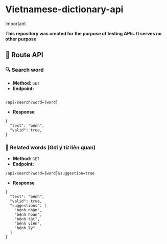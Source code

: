 # Vietnamese-dictionary-api

> [!IMPORTANT]
> **This repository was created for the purpose of testing APIs. It serves no other purpose**

## 📌 Route API
### 🔍 Search word 
- **Method:** `GET`
- **Endpoint:** <br>
```url

/api/search?word={word}

```
- **Response**
```url
{
  "text": "bệnh",
  "valid": true,
}
```
### 🔗 Related words (Gợi ý từ liên quan)
- **Method:** `GET`
- **Endpoint:** <br>
```url
/api/search?word={word}&suggestion=true
```
- **Response**
```url
{
  "text": "bệnh",
  "valid": true,
  "suggestions": [
    "bệnh nhân",
    "bệnh hoạn",
    "bệnh tật",
    "bệnh viện",
    "bệnh lý"
  ]
}
```
